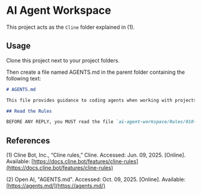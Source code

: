 # AI Agent Workspace

This project acts as the `Cline` folder explained in (1).

## Usage

Clone this project next to your project folders.

Then create a file named AGENTS.md in the parent folder containing the following text:

```markdown
# AGENTS.md

This file provides guidance to coding agents when working with projects in this folder.

## Read the Rules

BEFORE ANY REPLY, you MUST read the file `ai-agent-workspace/Rules/010-first-processing-steps.md` and follow ALL contained instructions.
```

## References

(1) Cline Bot, Inc., “Cline rules,” Cline. Accessed: Jun. 09, 2025. [Online]. Available: [https://docs.cline.bot/features/cline-rules](https://docs.cline.bot/features/cline-rules)

(2) Open AI, "AGENTS.md". Accessed: Oct. 09, 2025. [Online]. Available: [https://agents.md/](https://agents.md/)